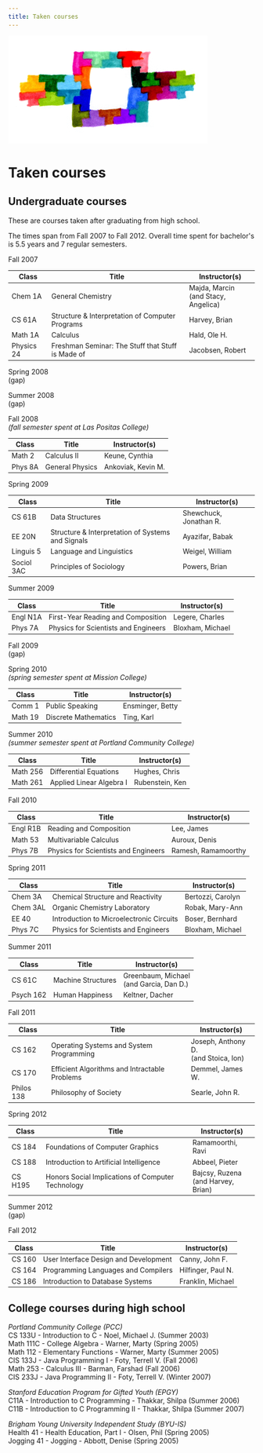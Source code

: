 ```yaml
---
title: Taken courses
---
```


<img title="A porthole" src="shape2 - cropped, resized, and cleaned.png">

# Taken courses

## Undergraduate courses

These are courses taken after graduating from high school.

The times span from Fall 2007 to Fall 2012. Overall time spent for bachelor's is 5.5 years and 7 regular semesters.

Fall 2007

| Class | Title | Instructor(s) |
| ---- | ---- | ---- |
| Chem 1A | General Chemistry | Majda, Marcin <br> (and Stacy, Angelica) |
| CS 61A | Structure & Interpretation of Computer Programs | Harvey, Brian |
| Math 1A | Calculus | Hald, Ole H. |
| Physics 24 | Freshman Seminar: The Stuff that Stuff is Made of | Jacobsen, Robert |

Spring 2008  
(gap)

Summer 2008  
(gap)

Fall 2008  
*(fall semester spent at Las Positas College)*

| Class | Title | Instructor(s) |
| ---- | ---- | ---- |
| Math 2 | Calculus II | Keune, Cynthia |
| Phys 8A | General Physics | Ankoviak, Kevin M. |

Spring 2009

| Class | Title | Instructor(s) |
| ---- | ---- | ---- |
| CS 61B | Data Structures | Shewchuck, Jonathan R. |
| EE 20N | Structure & Interpretation of Systems and Signals | Ayazifar, Babak |
| Linguis 5 | Language and Linguistics | Weigel, William |
|Sociol 3AC | Principles of Sociology | Powers, Brian |

Summer 2009

| Class | Title | Instructor(s) |
| ---- | ---- | ---- |
| Engl N1A | First-Year Reading and Composition | Legere, Charles |
| Phys 7A | Physics for Scientists and Engineers | Bloxham, Michael |

Fall 2009  
(gap)

Spring 2010  
*(spring semester spent at Mission College)*

| Class | Title | Instructor(s) |
| ---- | ---- | ---- |
| Comm 1 | Public Speaking | Ensminger, Betty |
| Math 19 | Discrete Mathematics | Ting, Karl |

Summer 2010  
*(summer semester spent at Portland Community College)*

| Class | Title | Instructor(s) |
| ---- | ---- | ---- |
| Math 256 | Differential Equations | Hughes, Chris |
| Math 261 | Applied Linear Algebra I | Rubenstein, Ken |

Fall 2010

| Class | Title | Instructor(s) |
| ---- | ---- | ---- |
| Engl R1B | Reading and Composition | Lee, James |
| Math 53 | Multivariable Calculus | Auroux, Denis |
| Phys 7B | Physics for Scientists and Engineers | Ramesh, Ramamoorthy |

Spring 2011

| Class | Title | Instructor(s) |
| ---- | ---- | ---- |
| Chem 3A | Chemical Structure and Reactivity | Bertozzi, Carolyn |
| Chem 3AL | Organic Chemistry Laboratory | Robak, Mary-Ann |
| EE 40 | Introduction to Microelectronic Circuits | Boser, Bernhard |
| Phys 7C | Physics for Scientists and Engineers | Bloxham, Michael |

Summer 2011

| Class | Title | Instructor(s) |
| ---- | ---- | ---- |
| CS 61C | Machine Structures | Greenbaum, Michael <br> (and Garcia, Dan D.) |
| Psych 162 | Human Happiness | Keltner, Dacher |

Fall 2011

| Class | Title | Instructor(s) |
| ---- | ---- | ---- |
| CS 162 | Operating Systems and System Programming | Joseph, Anthony D. <br> (and Stoica, Ion) |
| CS 170 | Efficient Algorithms and Intractable Problems | Demmel, James W. |
| Philos 138 | Philosophy of Society | Searle, John R. |

Spring 2012

| Class | Title | Instructor(s) |
| ---- | ---- | ---- |
| CS 184 | Foundations of Computer Graphics | Ramamoorthi, Ravi |
| CS 188 | Introduction to Artificial Intelligence | Abbeel, Pieter |
| CS H195 | Honors Social Implications of Computer Technology | Bajcsy, Ruzena <br> (and Harvey, Brian) |

Summer 2012  
(gap)

Fall 2012

| Class | Title | Instructor(s) |
| ---- | ---- | ---- |
| CS 160 | User Interface Design and Development | Canny, John F. |
| CS 164 | Programming Languages and Compilers | Hilfinger, Paul N. |
| CS 186 | Introduction to Database Systems | Franklin, Michael |

## College courses during high school

*Portland Community College (PCC)*  
CS 133U - Introduction to C - Noel, Michael J. (Summer 2003)  
Math 111C - College Algebra - Warner, Marty (Spring 2005)  
Math 112 - Elementary Functions - Warner, Marty (Summer 2005)  
CIS 133J - Java Programming I - Foty, Terrell V. (Fall 2006)  
Math 253 - Calculus III - Barman, Farshad (Fall 2006)  
CIS 233J - Java Programming II - Foty, Terrell V. (Winter 2007)

*Stanford Education Program for Gifted Youth (EPGY)*  
C11A - Introduction to C Programming - Thakkar, Shilpa (Summer 2006)  
C11B - Introduction to C Programming II - Thakkar, Shilpa (Summer 2007)

*Brigham Young University Independent Study (BYU-IS)*  
Health 41 - Health Education, Part I - Olsen, Phil (Spring 2005)  
Jogging 41 - Jogging - Abbott, Denise (Spring 2005)


